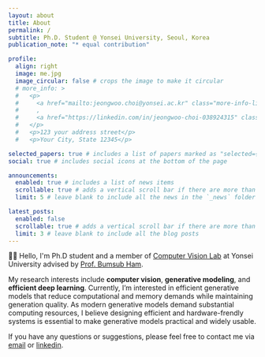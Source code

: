 ```yaml
---
layout: about
title: About
permalink: /
subtitle: Ph.D. Student @ Yonsei University, Seoul, Korea
publication_note: "* equal contribution"

profile:
  align: right
  image: me.jpg
  image_circular: false # crops the image to make it circular
  # more_info: >
  #   <p>
  #     <a href="mailto:jeongwoo.choi@yonsei.ac.kr" class="more-info-link">Email</a>
  #     ,
  #     <a href="https://linkedin.com/in/jeongwoo-choi-038924315" class="more-info-link">LinkedIn</a>
  #   </p>
  #   <p>123 your address street</p>
  #   <p>Your City, State 12345</p>

selected_papers: true # includes a list of papers marked as "selected={true}"
social: true # includes social icons at the bottom of the page

announcements:
  enabled: true # includes a list of news items
  scrollable: true # adds a vertical scroll bar if there are more than 3 news items
  limit: 5 # leave blank to include all the news in the `_news` folder

latest_posts:
  enabled: false
  scrollable: true # adds a vertical scroll bar if there are more than 3 new posts items
  limit: 3 # leave blank to include all the blog posts
---
```


🙋‍♂️ Hello, I'm Ph.D student and a member of [Computer Vision Lab](https://cvlab.yonsei.ac.kr/) at Yonsei University advised by [Prof. Bumsub Ham](mailto:bumsub.ham@yonsei.ac.kr).

My research interests include **computer vision**, **generative modeling**, and **efficient deep learning**. 
Currently, I’m interested in efficient generative models that reduce computational and memory demands while maintaining generation quality.
As modern generative models demand substantial computing resources, I believe designing efficient and hardware-frendly systems is essential to make generative models practical and widely usable.

If you have any questions or suggestions, please feel free to contact me via [email](mailto:jeongwoo.choi@yonsei.ac.kr) or [linkedin](https://linkedin.com/in/jeongwoo-choi-038924315).

<!-- Write your biography here. Tell the world about yourself. Link to your favorite [subreddit](http://reddit.com). You can put a picture in, too. The code is already in, just name your picture `prof_pic.jpg` and put it in the `img/` folder.

Put your address / P.O. box / other info right below your picture. You can also disable any of these elements by editing `profile` property of the YAML header of your `_pages/about.md`. Edit `_bibliography/papers.bib` and Jekyll will render your [publications page](/al-folio/publications/) automatically.

Link to your social media connections, too. This theme is set up to use [Font Awesome icons](https://fontawesome.com/) and [Academicons](https://jpswalsh.github.io/academicons/), like the ones below. Add your Facebook, Twitter, LinkedIn, Google Scholar, or just disable all of them. -->

